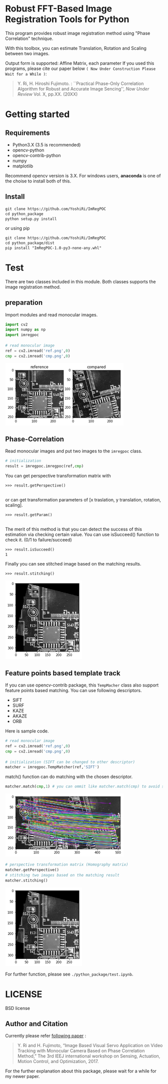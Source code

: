 
# Robust FFT-Based Image Registration Tools for Python
This program provides robust image registration method using "Phase Correlation" technique.

With this toolbox, you can estimate 
Translation, Rotation and Scaling between two images.

Output form is supported: Affine Matrix, each parameter
If you used this programs, please cite our paper below ``( Now Under Construction Please Wait for a While )``:

>  Y. Ri, H. Hiroshi Fujimoto. : \`\`Practical Phase-Only Correlation Algorithm for Robust and Accurate Image Sencing'', <i> Now Under Review </i> Vol. X, pp.XX. (20XX) 

# Getting started 
## Requirements
- Python3.X (3.5 is recommended)
- opencv-python
- opencv-contrib-python
- numpy
- matplotlib

Recommend opencv version is 3.X.
For windows users, **anaconda** is one of the choise to install both of this.

## Install

```
git clone https://github.com/YoshiRi/ImRegPOC
cd python_package
python setup.py install
```

or using pip

```
git clone https://github.com/YoshiRi/ImRegPOC
cd python_package/dist
pip install "ImRegPOC-1.0-py3-none-any.whl"

```

# Test
There are two classes included in this module.
Both classes supports the image registration method.

## preparation

Import modules and read monocular images. 
```python
import cv2
import numpy as np
import imregpoc

# read monocular image
ref = cv2.imread('ref.png',0)
cmp = cv2.imread('cmp.png',0)

```

![](ReadmeImages/Images.png)

## Phase-Correlation
Read monocular images and put two images to the `imregpoc` class.

```python
# initialization
result = imregpoc.imregpoc(ref,cmp)
```

You can get perspective transformation matrix with

```
>>> result.getPerspective()


```

or can get transformation parameters of [x traslation, y translation, rotation, scaling].

```
>>> result.getParam()


```

The merit of this method is that you can detect the success of this estimation via checking certain value.
You can use isSucceed() function to check it. (0/1 to failure/succeed)

```
>>> result.isSucceed()
1
```


Finally you can see stitched image based on the matching results.
```
>>> result.stitching()
```

![](ReadmeImages/MatchedImages.png)

## Feature points based template track 

If you can use opencv-contrib package, this `TempMacher` class also support feature points based matching.
You can use following descriptors.
- SIFT
- SURF
- KAZE
- AKAZE
- ORB

Here is sample code.

```python
# read monocular image
ref = cv2.imread('ref.png',0)
cmp = cv2.imread('cmp.png',0)

# initialization (SIFT can be changed to other descriptor)
matcher = imregpoc.TempMatcher(ref,'SIFT')

```

match() function can do matching with the chosen descriptor.

```python
matcher.match(cmp,1) # you can ommit like matcher.match(cmp) to avoid show matched image
```
![](ReadmeImages/FPmatches.png)

```python
# perspective transformation matrix (Homography matrix)
matcher.getPerspective()
# stitching two images based on the matching result
matcher.stitching()
```
![](ReadmeImages/MatchedImages.png)

For further function, please see `./python_package/test.ipynb`.



# LICENSE
BSD license

## Author and Citation
Currently please refer [following paper](http://hflab.k.u-tokyo.ac.jp/papers/2017/SAMCON2017_ri.pdf)
:
> Y. Ri and H. Fujimoto, “Image Based Visual Servo Application on Video Tracking with Monocular Camera Based on Phase Correlation Method,” The 3rd IEEJ international workshop on Sensing, Actuation, Motion Control, and Optimization, 2017.

For the further explanation about this package, please wait for a while for my newer paper.
